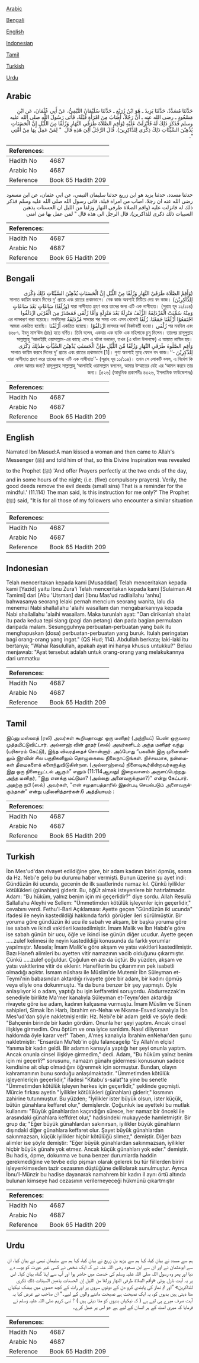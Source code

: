 [Arabic](#arabic)

[Bengali](#bengali)

[English](#english)

[Indonesian](#indonesian)

[Tamil](#tamil)

[Turkish](#turkish)

[Urdu](#urdu)

## Arabic


<div dir="rtl" lang="ar" style={{fontSize:'larger',backgroundColor:'#f8f9fa',padding:20}}>
حَدَّثَنَا مُسَدَّدٌ، حَدَّثَنَا يَزِيدُ ـ هُوَ ابْنُ زُرَيْعٍ ـ حَدَّثَنَا سُلَيْمَانُ التَّيْمِيُّ، عَنْ أَبِي عُثْمَانَ، عَنِ ابْنِ مَسْعُودٍ ـ رضى الله عنه ـ أَنَّ رَجُلاً، أَصَابَ مِنَ امْرَأَةٍ قُبْلَةً، فَأَتَى رَسُولَ اللَّهِ صلى الله عليه وسلم فَذَكَرَ ذَلِكَ لَهُ فَأُنْزِلَتْ عَلَيْهِ ‏(‏وَأَقِمِ الصَّلاَةَ طَرَفَىِ النَّهَارِ وَزُلَفًا مِنَ اللَّيْلِ إِنَّ الْحَسَنَاتِ يُذْهِبْنَ السَّيِّئَاتِ ذَلِكَ ذِكْرَى لِلذَّاكِرِينَ‏)‏‏.‏ قَالَ الرَّجُلُ أَلِيَ هَذِهِ قَالَ ‏ "‏ لِمَنْ عَمِلَ بِهَا مِنْ أُمَّتِي ‏"‏‏.‏
</div>
<div style={{backgroundColor:'#f8f9fa',padding:20, marginBottom: 10}}><table> <thead> <tr> <th>References:</th> <th></th> </tr> </thead> <tbody><tr><td>Hadith No</td><td>4687</td></tr><tr><td>Arabic No</td><td>4687</td></tr><tr><td>Reference</td><td>Book 65 Hadith 209</td></tr></tbody></table></div>


<div dir="rtl" lang="ar" style={{fontSize:'larger',backgroundColor:'#f8f9fa',padding:20}}>
حدثنا مسدد، حدثنا يزيد هو ابن زريع حدثنا سليمان التيمي، عن ابي عثمان، عن ابن مسعود رضى الله عنه ان رجلا، اصاب من امراة قبلة، فاتى رسول الله صلى الله عليه وسلم فذكر ذلك له فانزلت عليه (واقم الصلاة طرفى النهار وزلفا من الليل ان الحسنات يذهبن السييات ذلك ذكرى للذاكرين). قال الرجل الي هذه قال " لمن عمل بها من امتي
</div>
<div style={{backgroundColor:'#f8f9fa',padding:20, marginBottom: 10}}><table> <thead> <tr> <th>References:</th> <th></th> </tr> </thead> <tbody><tr><td>Hadith No</td><td>4687</td></tr><tr><td>Arabic No</td><td>4687</td></tr><tr><td>Reference</td><td>Book 65 Hadith 209</td></tr></tbody></table></div>

## Bengali


<div dir="rtl" lang="bn" style={{fontSize:'larger',backgroundColor:'#f8f9fa',padding:20}}>
(وَأَقِمْ الصَّلَاةَ طَرَفَيْ النَّهَارِ وَزُلَفًا مِنْ اللَّيْلِ إِنَّ الْحَسَنَاتِ يُذْهِبْنَ السَّيِّئَاتِ ذَلِكَ ذِكْرَى لِلذَّاكِرِيْنَ) সালাত কায়িম করবে দিনের দু’ প্রান্তে এবং রাতের প্রথমভাগে। নেক কাজ অবশ্যই মিটিয়ে দেয় বদ কাজ। যারা নাসীহাত গ্রহণ করে তাদের জন্য এটি এক নাসীহাত। (সূরাহ হূদ ১১/১১৪) (وَزُلَفًا) سَاعَاتٍ بَعْدَ سَاعَاتٍ وَمِنْهُ سُمِّيَتْ الْمُزْدَلِفَةُ الزُّلَفُ مَنْزِلَةٌ بَعْدَ مَنْزِلَةٍ وَأَمَّا زُلْفَى فَمَصْدَرٌ مِنَ الْقُرْبَى ازْدَلَفُوا اجْتَمَعُوْا أَزْلَفْنَا جَمَعْنَا. زُلَفًا সময়ের পর সময় এবং এসব থেকেই مُزْدَلِفَةُ এর নামকরণ করা হয়েছে। মনযিলের পর মনযিল এবং زُلْفَى মাসদার অর্থ নিকটবর্তী হওয়া। ازْدَلَفُوْا একত্রিত হয়েছে। أَزْلَفْنَا আমরা একত্রিত হয়েছি। ৪৬৮৭. ইবনু মাস‘ঊদ (রাঃ) হতে বর্ণিত। তিনি বলেন, একবার এক ব্যক্তি এক মহিলাকে চুমু দিলেন। তারপর রাসূলুল্লাহ সাল্লাল্লাহু ‘আলাইহি ওয়াসাল্লাম-এর কাছে এসে এ ঘটনা বললেন, তখন (এ ঘটনা উপলক্ষে) এ আয়াত নাযিল হয়। وَأَقِمِ الصَّلٰوةَ طَرَفَيِ النَّهَارِ وَزُلَفًا مِّنَ اللَّيْلِ طإِنَّ الْحَسَنٰتِ يُذْهِبْنَ السَّيِّاٰتِ طذٰلِكَ ذِكْرٰى لِلذّٰكِرِيْنَ -‘‘সালাত কায়িম করবে দিনের দু’ প্রান্তে এবং রাতের প্রথমভাগে [1]। পুণ্য অবশ্যই মুছে ফেলে বদ কাজ। যারা নাসীহাত গ্রহণ করে তাদের জন্য এটি এক নাসীহাত’’- (সূরাহ হূদ ১১/১১৪)। তখন সে লোকটি বলল, এ নির্দেশ কি কেবল আমার জন্য? রাসূলুল্লাহ সাল্লাল্লাহু ‘আলাইহি ওয়াসাল্লাম বললেন, আমার উম্মাতের যেই এর ‘আমল করবে তার জন্য। [৫২৬] (আধুনিক প্রকাশনীঃ ৪৩২৬, ইসলামিক ফাউন্ডেশনঃ)
</div>
<div style={{backgroundColor:'#f8f9fa',padding:20, marginBottom: 10}}><table> <thead> <tr> <th>References:</th> <th></th> </tr> </thead> <tbody><tr><td>Hadith No</td><td>4687</td></tr><tr><td>Arabic No</td><td>4687</td></tr><tr><td>Reference</td><td>Book 65 Hadith 209</td></tr></tbody></table></div>

## English


<div dir="ltr" lang="en" style={{fontSize:'larger',backgroundColor:'#f8f9fa',padding:20}}>
Narrated Ibn Masud:A man kissed a woman and then came to Allah's Messenger (ﷺ) and told him of that, so this Divine Inspiration was revealed to the Prophet (ﷺ) 'And offer Prayers perfectly at the two ends of the day, and in some hours of the night; (i.e. (five) compulsory prayers). Verily, the good deeds remove the evil deeds (small sins) That is a reminder for the mindful.' (11.114) The man said, Is this instruction for me only?' The Prophet (ﷺ) said, "It is for all those of my followers who encounter a similar situation
</div>
<div style={{backgroundColor:'#f8f9fa',padding:20, marginBottom: 10}}><table> <thead> <tr> <th>References:</th> <th></th> </tr> </thead> <tbody><tr><td>Hadith No</td><td>4687</td></tr><tr><td>Arabic No</td><td>4687</td></tr><tr><td>Reference</td><td>Book 65 Hadith 209</td></tr></tbody></table></div>

## Indonesian


<div dir="ltr" lang="id" style={{fontSize:'larger',backgroundColor:'#f8f9fa',padding:20}}>
Telah menceritakan kepada kami [Musaddad] Telah menceritakan kepada kami [Yazid] yaitu Ibnu Zura'i Telah menceritakan kepada kami [Sulaiman At Tamimi] dari [Abu 'Utsman] dari [Ibnu Mas'ud radliallahu 'anhu] bahwasanya seorang lelaki pernah mencium seorang wanita, lalu dia menemui Nabi shallallahu 'alaihi wasallam dan mengabarkannya kepada Nabi shallallahu 'alaihi wasallam. Maka turunlah ayat: "Dan dirikanlah shalat itu pada kedua tepi siang (pagi dan petang) dan pada bagian permulaan daripada malam. Sesungguhnya perbuatan-perbuatan yang baik itu menghapuskan (dosa) perbuatan-perbuatan yang buruk. Itulah peringatan bagi orang-orang yang ingat." (QS Hud; 114). Abdullah berkata; laki-laki itu bertanya; "Wahai Rasulullah, apakah ayat ini hanya khusus untukku?" Beliau menjawab: "Ayat tersebut adalah untuk orang-orang yang melakukannya dari ummatku
</div>
<div style={{backgroundColor:'#f8f9fa',padding:20, marginBottom: 10}}><table> <thead> <tr> <th>References:</th> <th></th> </tr> </thead> <tbody><tr><td>Hadith No</td><td>4687</td></tr><tr><td>Arabic No</td><td>4687</td></tr><tr><td>Reference</td><td>Book 65 Hadith 209</td></tr></tbody></table></div>

## Tamil


<div dir="ltr" lang="ta" style={{fontSize:'larger',backgroundColor:'#f8f9fa',padding:20}}>
இப்னு மஸ்ஊத் (ரலி) அவர்கள் கூறியதாவது: ஒரு மனிதர் (அந்நியப்) பெண் ஒருவரை முத்தமிட்டுவிட்டார். அல்லாஹ் வின் தூதர் (ஸல்) அவர்களிடம் அந்த மனிதர் வந்து (பரிகாரம் கேட்டு), இந்த விவரத்தைச் சொன்னார். அப்போது “பகலின் இரு முனைகளிலும் இரவின் சில பகுதிகளிலும் தொழுகையை நிலைநாட்டுங்கள். நிச்சயமாக, நன்மைகள் தீமைகளைக் களைந்துவிடுகின்றன. (அல்லாஹ்வை) நினைவுகூர்கின்றவர்களுக்கு இது ஒரு நினைவூட்டல் ஆகும்” எனும் (11:114ஆவது) இறைவசனம் அருளப்பெற்றது. அந்த மனிதர், “இது எனக்கு மட்டுமா? (அல்லது அனைவருக்குமா?)” என்று கேட்டார். அதற்கு நபி (ஸல்) அவர்கள், “என் சமுதாயத்தாரில் இதன்படி செயல்படும் அனைவருக்கும்தான்” என்று பதிலளித்தார்கள்.6 அத்தியாயம் :
</div>
<div style={{backgroundColor:'#f8f9fa',padding:20, marginBottom: 10}}><table> <thead> <tr> <th>References:</th> <th></th> </tr> </thead> <tbody><tr><td>Hadith No</td><td>4687</td></tr><tr><td>Arabic No</td><td>4687</td></tr><tr><td>Reference</td><td>Book 65 Hadith 209</td></tr></tbody></table></div>

## Turkish


<div dir="ltr" lang="tr" style={{fontSize:'larger',backgroundColor:'#f8f9fa',padding:20}}>
İbn Mes'ud'dan rivayet edildiğine göre, bir adam kadının birini öpmüş, sonra da Hz. Nebi'e gelip bu durumu haber vermişti. Bunun üzerine şu ayet indi: Gündüzün iki ucunda, gecenin de ilk saatlerinde namaz kıl. Çünkü iyilikler kötülükleri (günahları) giderir. Bu, öğÜt almak isteyenlere bir hatırlatmadır. Adam: "Bu hüküm, yalnız benim için mi geçerlidir?" diye sordu. Allah Resulü Sallallahu Aleyhi ve Sellem: "Ümmetimden kötülük işleyenler için geçerlidir," cevabını verdi. Fethu'l-Bari Açıklaması: Ayette geçen "Gündüzün iki ucunda" ifadesi ile neyin kastedildiği hakkında farklı görüşler ileri sürülmüştür. Bir yoruma göre gündüzün iki ucu ile sabah ve akşam, bir başka yoruma göre ise sabah ve ikindi vakitleri kastedilmiştir. İmam Malik ve İbn Habıb'e göre ise sabah günün bir ucu, öğle ve ikindi ise günün diğer ucudur. Ayette geçen .....zulef kelimesi ile neyin kastedildiği konusunda da farklı yorumlar yapılmıştır. Mesela; İmam Malik'e göre akşam ve yatsı vakitleri kastedilmiştir. Bazı Hanefı alimleri bu ayetten vitir namazının vacib olduğunu çıkarmıştır. Çünkü .....zulef çoğuldur. Çoğulun en azı da üçtür. Bu yüzden, akşam ve yatsı vakitlerine vitir de eklenir. Hanefilerin bu çıkarımının pek isabetli olmadığı açıktır. İsmam nüshası ile Müslim'de Mutemir İbn Süleyman et-Teymi'nin babasından aktardığı rivayete göre bir adam, bir kadını öpmüş veya eliyle ona dokunmuştu. Ya da buna benzer bir şey yapmıştı. Öyle anlaşılıyor ki o adam, yaptığı bu işin keffaretini soruyordu. Abdurrezzak'm senediyle birlikte Ma'mer kanalıyla Süleyman et-Teymı'den aktardığı rivayete göre ise adam, kadının kalçasına vurmuştu. İmam Müslim ve Sünen sahipleri, Simak İbn Harb, İbrahim en-Nehaı ve Nkame-Esved kanalıyla İbn Mes'ud'dan şöyle nakletmişlerdir: Hz. Nebi'e bir adam geldi ve şöyle dedi: "Bahçenin birinde bir kadın gördüm. Onunla her şeyi yaptım. Ancak cinsel ilişkiye girmedim. Onu öptüm ve ona iyice sarıldım. Nasıl diliyorsan hakkımda öyle karar ver!" Taberı, A'meş kanalıyla İbrahim enNehaı'den şunu nakletmiştir: "Ensardan Mu'teb'in oğlu falancagelip 'Ey Allah'ın elçisi! Yanıma bir kadın geldi. Bir adamın karısıyla yaptığı her şeyi onunla yaptım. Ancak onunla cinsel ilişkiye girmedim," dedi. Adam, "Bu hüküm yalnız benim için mi geçerli?" sorusunu, namazın günahı gidermesi konusunun sadece kendisine ait olup olmadığını öğrenmek için sormuştur. Bundan, olayın kahramanının bunu sorduğu anlaşılmaktadır. "Ümmetimden kötülük işleyenleriçin geçerlidir," ifadesi "Kitabu's-salat"ta yine bu senetle "Ümmetimden kötülük işleyen herkes için geçerlidir," şeklinde geçmişti. Mürcie fırkası ayetin "İyilikler kötülükleri (günahları) giderir," kısmının zahirine tutunmuştur. Bu yüzden; "İyilikler ister büyük olsun, ister küçük, bütün günahlara keffaret olur," demişlerdir. Çoğunluk ise ayetteki bu mutlak kullanımı "Büyük günahlardan kaçındığın sürece, her namaz bir önceki ile arasındaki günahlara keffdret olur," hadisindeki mukayyede hamletmiştir. Bir grup da; "Eğer büyük günahlardan sakınırsan, iyilikler büyük günahların dışındaki diğer günahlara keffaret olur. Şayet büyük günahlardan sakınmazsan, küçük iyilikler hiçbir kötülüğü silmez," demiştir. Diğer bazı alimler ise şöyle demiştir: "Eğer büyük günahlardan sakınmazsan, iyilikler hiçbir büyük günahı yok etmez. Ancak küçük günahları yok eder." demiştir. Bu hadis, öpme, dokunma ve buna benzer durumlarda haddin gerekmediğine ve tevbe edip pişman olarak gelerek bu tür fiillerden birini işleyenkimseden tazir cezasının düştüğüne delilolarak sunulmuştur. Ayrıca İbnu'l-Münzir bu hadise dayanarak namahrem bir kadın il aynı örtü altında bulunan kimseye had cezasının verilerneyeceği hükmünü çıkartmıştır
</div>
<div style={{backgroundColor:'#f8f9fa',padding:20, marginBottom: 10}}><table> <thead> <tr> <th>References:</th> <th></th> </tr> </thead> <tbody><tr><td>Hadith No</td><td>4687</td></tr><tr><td>Arabic No</td><td>4687</td></tr><tr><td>Reference</td><td>Book 65 Hadith 209</td></tr></tbody></table></div>

## Urdu


<div dir="rtl" lang="ur" style={{fontSize:'larger',backgroundColor:'#f8f9fa',padding:20}}>
ہم سے مسدد نے بیان کیا، کہا ہم سے یزید بن زریع نے بیان کیا، کہا ہم سے سلیمان تیمی نے بیان کیا، ان سے ابوعثمان نے اور ان سے ابن مسعود رضی اللہ عنہ نے کہ ایک شخص نے کسی غیر عورت کو بوسہ دے دیا اور پھر وہ رسول اللہ صلی اللہ علیہ وسلم کی خدمت میں حاضر ہوا اور آپ سے اپنا گناہ بیان کیا۔ اس پر یہ آیت نازل ہوئی «وأقم الصلاة طرفى النهار وزلفا من الليل إن الحسنات يذهبن السيئات ذلك ذكرى للذاكرين‏» ”اور تم نماز کی پابندی کرو دن کے دونوں سروں پر اور رات کے کچھ حصوں میں بیشک نیکیاں مٹا دیتی ہیں بدیوں کو، یہ ایک نصیحت ہے نصیحت ماننے والوں کے لیے۔“ ان صاحب نے عرض کیا یہ آیت صرف میرے ہی لیے ہے ( کہ نیکیاں بدیوں کو مٹا دیتی ہیں ) ؟ نبی کریم صلی اللہ علیہ وسلم نے فرمایا کہ میری امت کے ہر انسان کے لیے ہے جو اس پر عمل کرے۔
</div>
<div style={{backgroundColor:'#f8f9fa',padding:20, marginBottom: 10}}><table> <thead> <tr> <th>References:</th> <th></th> </tr> </thead> <tbody><tr><td>Hadith No</td><td>4687</td></tr><tr><td>Arabic No</td><td>4687</td></tr><tr><td>Reference</td><td>Book 65 Hadith 209</td></tr></tbody></table></div>
